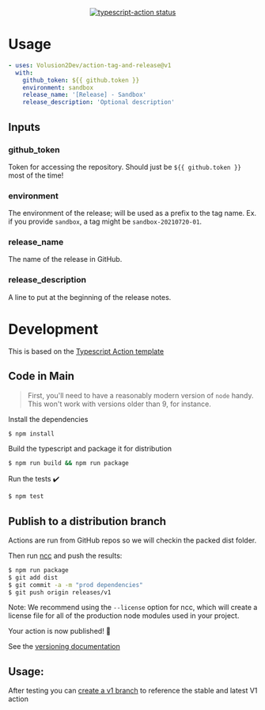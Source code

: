 <p align="center">
  <a href="https://github.com/Volusion2Dev/action-tag-and-release/actions"><img alt="typescript-action status" src="https://github.com/Volusion2Dev/action-tag-and-release/workflows/build-test/badge.svg"></a>
</p>

# Usage

```yaml
- uses: Volusion2Dev/action-tag-and-release@v1
  with:
    github_token: ${{ github.token }}
    environment: sandbox
    release_name: '[Release] - Sandbox'
    release_description: 'Optional description'
```

## Inputs

### github_token

Token for accessing the repository. Should just be `${{ github.token }}` most of the time!

### environment

The environment of the release; will be used as a prefix to the tag name. Ex. if you provide `sandbox`, a tag might be `sandbox-20210720-01`.

### release_name

The name of the release in GitHub.

### release_description

A line to put at the beginning of the release notes.

# Development

This is based on the [Typescript Action template](https://github.com/actions/typescript-action)

## Code in Main

> First, you'll need to have a reasonably modern version of `node` handy. This won't work with versions older than 9, for instance.

Install the dependencies

```bash
$ npm install
```

Build the typescript and package it for distribution

```bash
$ npm run build && npm run package
```

Run the tests :heavy_check_mark:

```bash
$ npm test
```

## Publish to a distribution branch

Actions are run from GitHub repos so we will checkin the packed dist folder.

Then run [ncc](https://github.com/zeit/ncc) and push the results:

```bash
$ npm run package
$ git add dist
$ git commit -a -m "prod dependencies"
$ git push origin releases/v1
```

Note: We recommend using the `--license` option for ncc, which will create a license file for all of the production node modules used in your project.

Your action is now published! :rocket:

See the [versioning documentation](https://github.com/actions/toolkit/blob/master/docs/action-versioning.md)

## Usage:

After testing you can [create a v1 branch](https://github.com/actions/toolkit/blob/master/docs/action-versioning.md) to reference the stable and latest V1 action
